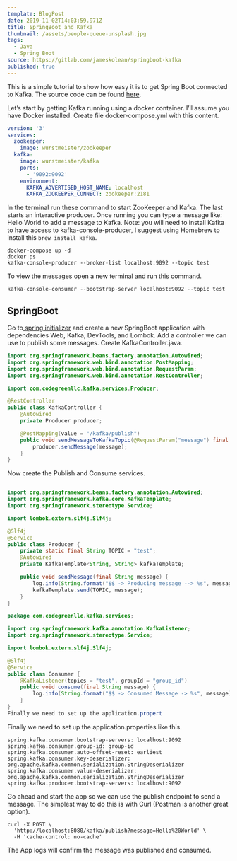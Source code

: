 ```yaml
---
template: BlogPost
date: 2019-11-02T14:03:59.971Z
title: SpringBoot and Kafka
thumbnail: /assets/people-queue-unsplash.jpg
tags:
  - Java
  - Spring Boot
source: https://gitlab.com/jameskolean/springboot-kafka
published: true
---
```


This is a simple tutorial to show how easy it is to get Spring Boot connected to Kafka. The source code can be found [here](https://gitlab.com/jameskolean/springboot-kafka).

Let’s start by getting Kafka running using a docker container. I’ll assume you have Docker installed. Create file docker-compose.yml with this content.

```yaml
version: '3'
services:
  zookeeper:
    image: wurstmeister/zookeeper
  kafka:
    image: wurstmeister/kafka
    ports:
      - '9092:9092'
    environment:
      KAFKA_ADVERTISED_HOST_NAME: localhost
      KAFKA_ZOOKEEPER_CONNECT: zookeeper:2181
```

In the terminal run these command to start ZooKeeper and Kafka. The last starts an interactive producer. Once running you can type a message like: Hello World<Return> to add a message to Kafka. Note: you will need to install Kafka to have access to kafka-console-producer, I suggest using Homebrew to install this `brew install kafka`.

```shell
docker-compose up -d
docker ps
kafka-console-producer --broker-list localhost:9092 --topic test
```

To view the messages open a new terminal and run this command.

```shell
kafka-console-consumer --bootstrap-server localhost:9092 --topic test
```

## SpringBoot

Go to[ spring initializer](https://start.spring.io/) and create a new SpringBoot application with dependencies Web, Kafka, DevTools, and Lombok. Add a controller we can use to publish some messages. Create KafkaController.java.

```java
import org.springframework.beans.factory.annotation.Autowired;
import org.springframework.web.bind.annotation.PostMapping;
import org.springframework.web.bind.annotation.RequestParam;
import org.springframework.web.bind.annotation.RestController;

import com.codegreenllc.kafka.services.Producer;

@RestController
public class KafkaController {
    @Autowired
    private Producer producer;

    @PostMapping(value = "/kafka/publish")
    public void sendMessageToKafkaTopic(@RequestParam("message") final String message) {
        producer.sendMessage(message);
    }
}
```

Now create the Publish and Consume services.

```java

import org.springframework.beans.factory.annotation.Autowired;
import org.springframework.kafka.core.KafkaTemplate;
import org.springframework.stereotype.Service;

import lombok.extern.slf4j.Slf4j;

@Slf4j
@Service
public class Producer {
    private static final String TOPIC = "test";
    @Autowired
    private KafkaTemplate<String, String> kafkaTemplate;

    public void sendMessage(final String message) {
        log.info(String.format("$$ -> Producing message --> %s", message));
        kafkaTemplate.send(TOPIC, message);
    }
}
```

```java
package com.codegreenllc.kafka.services;

import org.springframework.kafka.annotation.KafkaListener;
import org.springframework.stereotype.Service;

import lombok.extern.slf4j.Slf4j;

@Slf4j
@Service
public class Consumer {
    @KafkaListener(topics = "test", groupId = "group_id")
    public void consume(final String message) {
        log.info(String.format("$$ -> Consumed Message -> %s", message));
    }
}
Finally we need to set up the application.propert
```

Finally we need to set up the application.properties like this.

```properties
spring.kafka.consumer.bootstrap-servers: localhost:9092
spring.kafka.consumer.group-id: group-id
spring.kafka.consumer.auto-offset-reset: earliest
spring.kafka.consumer.key-deserializer: org.apache.kafka.common.serialization.StringDeserializer
spring.kafka.consumer.value-deserializer: org.apache.kafka.common.serialization.StringDeserializer
spring.kafka.producer.bootstrap-servers: localhost:9092
```

Go ahead and start the app so we can use the publish endpoint to send a message. The simplest way to do this is with Curl (Postman is another great option).

```shell
curl -X POST \
  'http://localhost:8080/kafka/publish?message=Hello%20World' \
  -H 'cache-control: no-cache'

```

The App logs will confirm the message was published and consumed.
